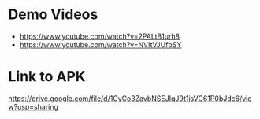 
# Demo Videos 
- https://www.youtube.com/watch?v=2PALtB1urh8
- https://www.youtube.com/watch?v=NVItVJUfbSY

# Link to APK
https://drive.google.com/file/d/1CyCo3ZavbNSEJIqJ9t1jsVC61P0bJdc6/view?usp=sharing

